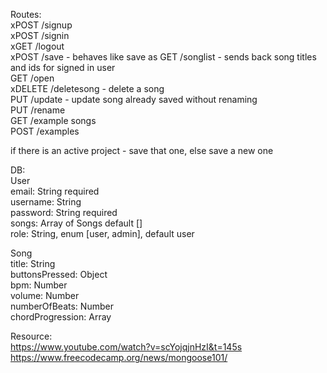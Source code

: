 Routes:  
xPOST /signup  
xPOST /signin  
xGET /logout  
xPOST /save - behaves like save as
GET /songlist - sends back song titles and ids for signed in user  
GET /open  
xDELETE /deletesong - delete a song  
PUT /update - update song already saved without renaming  
PUT /rename  
GET /example songs  
POST /examples  

if there is an active project - save that one, else save a new one

DB:  
User  
  email: String required  
  username: String  
  password: String required  
  songs: Array of Songs default []  
  role: String, enum [user, admin], default user  

Song  
  title: String  
  buttonsPressed: Object  
  bpm: Number  
  volume: Number  
  numberOfBeats: Number  
  chordProgression: Array  





Resource:  
https://www.youtube.com/watch?v=scYojqjnHzI&t=145s  
https://www.freecodecamp.org/news/mongoose101/  


